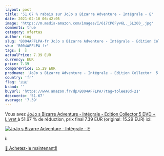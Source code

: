 ```yaml
---
layout: post
title: '51.67 % rabais sur JoJo s Bizarre Adventure - Intégrale - E'
date: 2021-02-10 06:42:05
image: 'https://m.media-amazon.com/images/I/617CP6Fyv6L._SL200_.jpg'
comments: true
category: ofertas
author: ring
slug: 'B004AFFLPA-fr JoJo s Bizarre Adventure - Intégrale - Edition Collector 5...'
sku: 'B004AFFLPA-fr'
tags: [  ]
actualPrice: 7.39 EUR
currency: EUR
price: 7.39
comparePrice: 15.29 EUR
prodname: 'JoJo s Bizarre Adventure - Intégrale - Edition Collector  5 DVD + Livret '
country: 'fr'
flag: '🇫🇷'
brand: ''
buyurl: 'https://www.amazon.fr/dp/B004AFFLPA/?tag=tolees0d-21'
descuento: '51.67'
average: '7.39'
---
```


Vous avez [JoJo s Bizarre Adventure - Intégrale - Edition Collector  5 DVD + Livret ](https://www.amazon.fr/dp/B004AFFLPA/?tag=tolees0d-21)  à  51.67 % de réduction, prix final  7.39 EUR (original: 15.29 EUR) ici:

[![JoJo s Bizarre Adventure - Intégrale - E](https://m.media-amazon.com/images/I/617CP6Fyv6L._SL200_.jpg)](https://www.amazon.fr/dp/B004AFFLPA/?tag=tolees0d-21)

ℹ️:


[🛒 Achetez-le maintenant!!](https://www.amazon.fr/dp/B004AFFLPA/?tag=tolees0d-21)

